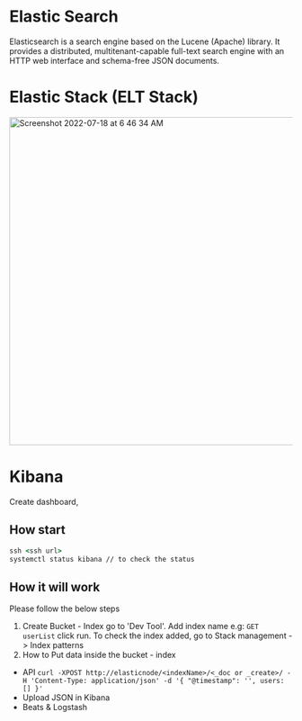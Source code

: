 # Elastic Search 

Elasticsearch is a search engine based on the Lucene (Apache) library. It provides a distributed, multitenant-capable full-text search engine with an HTTP web interface and schema-free JSON documents.

# Elastic Stack (ELT Stack)
<img width="583" alt="Screenshot 2022-07-18 at 6 46 34 AM" src="https://user-images.githubusercontent.com/3948750/179433053-ec42a3eb-cb23-437d-b0e4-41d019422c17.png">

# Kibana 

Create dashboard, 

## How start 

```cmd
ssh <ssh url>
systemctl status kibana // to check the status
```

## How it will work 

Please follow the below steps 

1. Create Bucket - Index go to 'Dev Tool'. Add index name e.g: `GET userList` click run. To check the index added, go to Stack management -> Index patterns 
2. How to Put data inside the bucket - index  
  - API `curl -XPOST http://elasticnode/<indexName>/<_doc or _create>/ -H 'Content-Type: application/json' -d '{ "@timestamp": '', users: [] }' `
  - Upload JSON in Kibana 
  - Beats & Logstash
